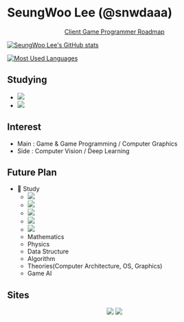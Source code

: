 # SeungWoo Lee (@snwdaaa)
<p align="center">
    <a href="https://raw.githubusercontent.com/utilForever/game-developer-roadmap/master/img/client.png">Client Game Programmer Roadmap</a>&nbsp
</p>

[![SeungWoo Lee's GitHub stats](https://github-readme-stats.vercel.app/api?username=snwdaaa&count_private=true&show_icons=true&theme=dark)](https://github.com/anuraghazra/github-readme-stats)

[![Most Used Languages](https://github-readme-stats.vercel.app/api/top-langs/?username=snwdaaa)](https://github.com/anuraghazra/github-readme-stats)


## Studying
<!-- - <img src="https://img.shields.io/badge/C-A8B9CC?style=flat-square&logo=C&logoColor=white"/> -->
- <img src="https://img.shields.io/badge/C++-00599C?style=flat-square&logo=C%2B%2B&logoColor=white"/>
- <img src="https://img.shields.io/badge/Python-3766AB?style=flat-square&logo=Python&logoColor=white"/>


## Interest
- Main : Game & Game Programming / Computer Graphics
- Side : Computer Vision / Deep Learning

## Future Plan
- 💪 Study
    - <img src="https://img.shields.io/badge/C%23-239120?style=flat-square&logo=C%20Sharp&logoColor=white"/>
    - <img src="https://img.shields.io/badge/Unreal Engine 4-313131?style=flat-square&logo=Unreal%20Engine&logoColor=white"/>
    - <img src="https://img.shields.io/badge/Vulkan-AC162C?style=flat-square&logo=Vulkan&logoColor=white"/>
    - <img src="https://img.shields.io/badge/DirectX 12-33ce55?style=flat-square&logo=Windows&logoColor=white"/>
    - <img src="https://img.shields.io/badge/OpenGL-5586A4?style=flat-square&logo=OpenGL&logoColor=white"/>
    - Mathematics
    - Physics
    - Data Structure
    - Algorithm
    - Theories(Computer Architecture, OS, Graphics)
    - Game AI
    

## Sites
<p align="center">
    <a href="https://kkj4818.tistory.com/"><img src="https://img.shields.io/badge/Tistory-3766AB?style=flat-square&logo=GitHub&logoColor=black"/></a> 
    <a href="https://velog.io/@snwdaaa/"><img src="https://img.shields.io/badge/Velog-3766AB?style=flat-square&logo=GitHub&logoColor=black"/></a>&nbsp
</p>
